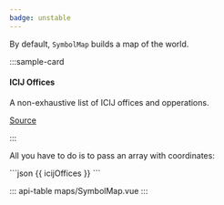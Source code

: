 ```yaml
---
badge: unstable
---
```


By default, `SymbolMap` builds a map of the world.

:::sample-card
<div class="bg-white p-4">
  <h4>ICIJ Offices</h4>
  <p class="mb-4">A non-exhaustive list of ICIJ offices and opperations.</p>
  <symbol-map :data="icijOffices" horizontal-legend zoomable>
    <template #tooltip="{ category, label }">
      <span v-html="`${label} (${category})`"></span>
    </template>
  </symbol-map>
  <p class="text-right">
    <a href="#">
      Source
    </a>
  </p>
</div>
:::

All you have to do is to pass an array with coordinates:

<collapsible-block label="Show the data structure">
```json
{{ icijOffices }}
```
</collapsible-block>
	
	
	
<script>
export default {		
  data () {
    return {
      icijOffices: [
        { latitude: 48.859116, longitude: 2.331839, category: 'Technology', label: 'Paris, France' },
        { latitude: 25.766368, longitude: -80.210268, category: 'Technology', label: 'Miami, FL, USA' },
        { latitude: 40.429913, longitude: -3.669245, category: 'Technology', label: 'Madrid, Spain' },
        { color: '#aff05b', latitude: 35.128683, longitude: -106.579128, category: 'Data', label: 'Alburquerque, USA' },
        { color: '#aff05b', latitude: 44.80401, longitude: 20.46513, category: 'Data', label: 'Belgrade, Serbia' },
        { color: '#aff05b', latitude: 53.33928, longitude: -6.281314, category: 'Data', label: 'Dublin, Ireland' },
        { latitude: -34.035875, longitude: 151.194191, category: 'Finance', label: 'Sydney, Australia' },
        { latitude: 18.2076699, longitude: -67.1463184, category: 'Finance', label: 'Puerto Rico' },
        { color: '#6e40aa', latitude: 38.9072, longitude: -77.0369, category: 'Editorial', label: 'Washington DC, USA' },
        { color: '#6e40aa', latitude: 47.4808722, longitude: 18.8501225, category: 'Editorial', label: 'Budapest, Hungary' }
      ]
    }
  }
}
</script>

::: api-table maps/SymbolMap.vue :::